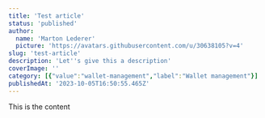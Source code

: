 ```yaml
---
title: 'Test article'
status: 'published'
author:
  name: 'Marton Lederer'
  picture: 'https://avatars.githubusercontent.com/u/30638105?v=4'
slug: 'test-article'
description: 'Let''s give this a description'
coverImage: ''
category: [{"value":"wallet-management","label":"Wallet management"}]
publishedAt: '2023-10-05T16:50:55.465Z'
---
```


This is the content

